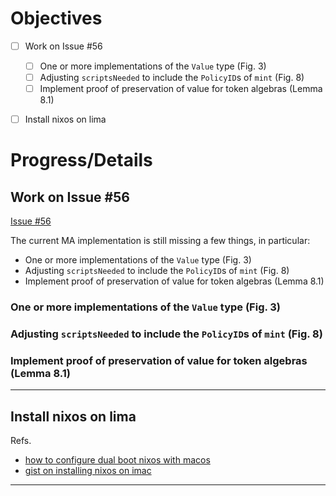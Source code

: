 # Objectives

- [ ] Work on Issue #56
    - [ ] One or more implementations of the `Value` type (Fig. 3)
    - [ ] Adjusting `scriptsNeeded` to include the `PolicyID`s of `mint` (Fig. 8)
    - [ ] Implement proof of preservation of value for token algebras (Lemma 8.1)
- [ ] Install nixos on lima


# Progress/Details


## Work on Issue #56

[Issue #56](https://github.com/input-output-hk/formal-ledger-specifications/issues/56)

The current MA implementation is still missing a few things, in particular:

- One or more implementations of the `Value` type (Fig. 3)
- Adjusting `scriptsNeeded` to include the `PolicyID`s of `mint` (Fig. 8)
- Implement proof of preservation of value for token algebras (Lemma 8.1)

### One or more implementations of the `Value` type (Fig. 3)

### Adjusting `scriptsNeeded` to include the `PolicyID`s of `mint` (Fig. 8)

### Implement proof of preservation of value for token algebras (Lemma 8.1)


------------------------



## Install nixos on lima 

Refs.

* [how to configure dual boot nixos with macos][]
* [gist on installing nixos on imac][]

-------------











[gist on installing nixos on imac]: https://gist.github.com/dmjio/235b39aa8f8e0d436fc2
[Getting started with Haskell and Cabal]: https://cabal.readthedocs.io/en/3.8/getting-started.html
[agda-unused]: https://hackage.haskell.org/package/agda-unused
[ghcup]: https://www.haskell.org/ghcup/
[how to configure dual boot nixos with macos]: https://superuser.com/questions/795879/how-to-configure-dual-boot-nixos-with-mac-os-x-on-an-uefi-macbook
